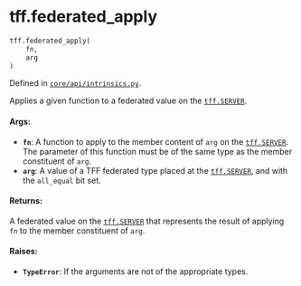 <div itemscope itemtype="http://developers.google.com/ReferenceObject">
<meta itemprop="name" content="tff.federated_apply" />
<meta itemprop="path" content="Stable" />
</div>

# tff.federated_apply

```python
tff.federated_apply(
    fn,
    arg
)
```

Defined in
[`core/api/intrinsics.py`](http://github.com/tensorflow/federated/tree/master/tensorflow_federated/python/core/api/intrinsics.py).

Applies a given function to a federated value on the
<a href="../tff.md#SERVER"><code>tff.SERVER</code></a>.

#### Args:

*   <b>`fn`</b>: A function to apply to the member content of `arg` on the
    <a href="../tff.md#SERVER"><code>tff.SERVER</code></a>. The parameter of
    this function must be of the same type as the member constituent of `arg`.
*   <b>`arg`</b>: A value of a TFF federated type placed at the
    <a href="../tff.md#SERVER"><code>tff.SERVER</code></a>, and with the
    `all_equal` bit set.

#### Returns:

A federated value on the <a href="../tff.md#SERVER"><code>tff.SERVER</code></a>
that represents the result of applying `fn` to the member constituent of `arg`.

#### Raises:

*   <b>`TypeError`</b>: If the arguments are not of the appropriate types.
